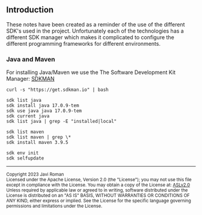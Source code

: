## Introduction

These notes have been created as a reminder of the use of the different SDK's
used in the project. Unfortunately each of the technologies has a different SDK
manager which makes it complicated to configure the different programming
frameworks for different environments.

### Java and Maven

For installing Java/Maven we use the The Software Development Kit Manager:
[SDKMAN](https://sdkman.io)

```
curl -s "https://get.sdkman.io" | bash
```

```
sdk list java
sdk install java 17.0.9-tem
sdk use java java 17.0.9-tem
sdk current java
sdk list java | grep -E "installed|local"

sdk list maven
sdk list maven | grep \*
sdk install maven 3.9.5

sdk env init
sdk selfupdate
```

---
<sub>
Copyright 2023 Javi Roman
<br>
Licensed under the Apache License, Version 2.0 (the "License");
you may not use this file except in compliance with the License.
You may obtain a copy of the License at: 
<a href="https://www.apache.org/licenses/LICENSE-2.0">ASLv2.0</a>
 Unless required by applicable law or agreed to in writing, software
distributed under the License is distributed on an "AS IS" BASIS,
WITHOUT WARRANTIES OR CONDITIONS OF ANY KIND, either express or implied.
See the License for the specific language governing permissions and
limitations under the License.

